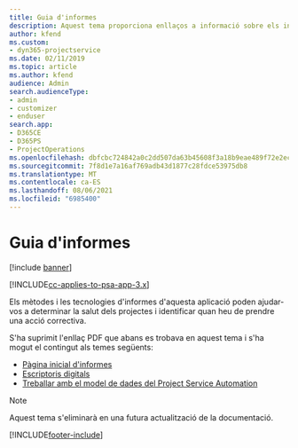 ```yaml
---
title: Guia d'informes
description: Aquest tema proporciona enllaços a informació sobre els informes.
author: kfend
ms.custom:
- dyn365-projectservice
ms.date: 02/11/2019
ms.topic: article
ms.author: kfend
audience: Admin
search.audienceType:
- admin
- customizer
- enduser
search.app:
- D365CE
- D365PS
- ProjectOperations
ms.openlocfilehash: dbfcbc724842a0c2dd507da63b45608f3a18b9eae489f72e2ec0bd50f9fd2f24
ms.sourcegitcommit: 7f8d1e7a16af769adb43d1877c28fdce53975db8
ms.translationtype: MT
ms.contentlocale: ca-ES
ms.lasthandoff: 08/06/2021
ms.locfileid: "6985400"
---
```

# <a name="reporting-guide"></a>Guia d'informes

[!include [banner](../../includes/psa-now-project-operations.md)]

[!INCLUDE[cc-applies-to-psa-app-3.x](../../includes/cc-applies-to-psa-app-3x.md)]

Els mètodes i les tecnologies d'informes d'aquesta aplicació poden ajudar-vos a determinar la salut dels projectes i identificar quan heu de prendre una acció correctiva. 

S'ha suprimit l'enllaç PDF que abans es trobava en aquest tema i s'ha mogut el contingut als temes següents:

- [Pàgina inicial d'informes](../reports-reporting-dynamics-365-project-service.md)
- [Escriptoris digitals](../reports-dashboards.md)
- [Treballar amb el model de dades del Project Service Automation](../reports-working-project-service-data-model.md)

> [!NOTE]
> Aquest tema s'eliminarà en una futura actualització de la documentació. 


[!INCLUDE[footer-include](../../includes/footer-banner.md)]